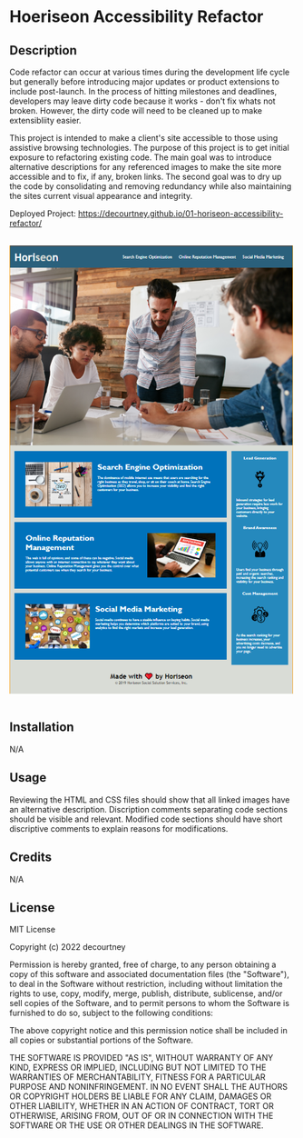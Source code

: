 # Hoeriseon Accessibility Refactor

## Description
Code refactor can occur at various times during the development life cycle but generally before introducing major updates or product extensions to include post-launch. In the process of hitting milestones and deadlines, developers may leave dirty code because it works - don't fix whats not broken. However, the dirty code will need to be cleaned up to make extensibliity easier.

This project is intended to make a client's site accessible to those using assistive browsing technologies. The purpose of this project is to get initial exposure to refactoring existing code. The main goal was to introduce alternative descriptions for any referenced images to make the site more accessible and to fix, if any, broken links. The second goal was to dry up the code by consolidating and removing redundancy while also maintaining the sites current visual appearance and integrity.

Deployed Project: https://decourtney.github.io/01-horiseon-accessibility-refactor/

<br>
    <div>  
        <img src="./assets/images/horiseon-example.PNG" alt="Top half of Horiseon site" style="max-width: 500px; display: block;" />  
    </div>
<br>

## Installation

N/A

## Usage

Reviewing the HTML and CSS files should show that all linked images have an alternative description. Discription comments separating code sections should be visible and relevant. Modified code sections should have short discriptive comments to explain reasons for modifications.

## Credits

N/A

## License

MIT License

Copyright (c) 2022 decourtney

Permission is hereby granted, free of charge, to any person obtaining a copy
of this software and associated documentation files (the "Software"), to deal
in the Software without restriction, including without limitation the rights
to use, copy, modify, merge, publish, distribute, sublicense, and/or sell
copies of the Software, and to permit persons to whom the Software is
furnished to do so, subject to the following conditions:

The above copyright notice and this permission notice shall be included in all
copies or substantial portions of the Software.

THE SOFTWARE IS PROVIDED "AS IS", WITHOUT WARRANTY OF ANY KIND, EXPRESS OR
IMPLIED, INCLUDING BUT NOT LIMITED TO THE WARRANTIES OF MERCHANTABILITY,
FITNESS FOR A PARTICULAR PURPOSE AND NONINFRINGEMENT. IN NO EVENT SHALL THE
AUTHORS OR COPYRIGHT HOLDERS BE LIABLE FOR ANY CLAIM, DAMAGES OR OTHER
LIABILITY, WHETHER IN AN ACTION OF CONTRACT, TORT OR OTHERWISE, ARISING FROM,
OUT OF OR IN CONNECTION WITH THE SOFTWARE OR THE USE OR OTHER DEALINGS IN THE
SOFTWARE.